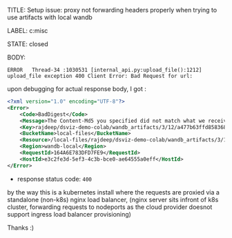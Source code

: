 TITLE:
Setup issue: proxy not forwarding headers properly when trying to use artifacts with local wandb

LABEL:
c:misc

STATE:
closed

BODY:

`
ERROR   Thread-34 :1030531 [internal_api.py:upload_file():1212] upload_file exception
400 Client Error: Bad Request for url:
`

upon debugging for actual response body, I got :


```xml
<?xml version="1.0" encoding="UTF-8"?>
<Error>
    <Code>BadDigest</Code>
    <Message>The Content-Md5 you specified did not match what we received.</Message>
    <Key>rajdeep/dsviz-demo-colab/wandb_artifacts/3/12/a477b63ffd858368c31e10f5def86715</Key>
    <BucketName>local-files</BucketName>
    <Resource>/local-files/rajdeep/dsviz-demo-colab/wandb_artifacts/3/12/a477b63ffd858368c31e10f5def86715</Resource>
    <Region>wandb-local</Region>
    <RequestId>164A6E783DFD7FE9</RequestId>
    <HostId>e3c2fe3d-5ef3-4c3b-bce0-ae64555a0eff</HostId>
</Error>
```

* response status code:  `400`


by the way this is a kubernetes install where the requests are proxied via a standalone (non-k8s) nginx load balancer, (nginx server sits infront of k8s cluster, forwarding requests to nodeports as the cloud provider doesnot support ingress load balancer provisioning)


Thanks :)


